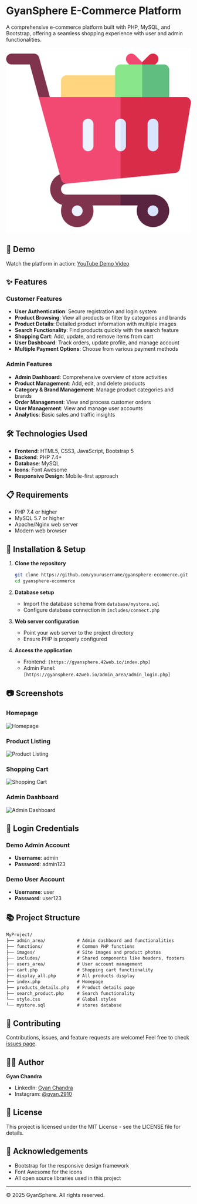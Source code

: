# GyanSphere E-Commerce Platform

A comprehensive e-commerce platform built with PHP, MySQL, and Bootstrap, offering a seamless shopping experience with user and admin functionalities.

![GyanSphere Logo](./images/logo.png)

## 🌟 Demo

Watch the platform in action: [YouTube Demo Video](https://youtu.be/your-video-id)

## ✨ Features

### Customer Features
- **User Authentication**: Secure registration and login system
- **Product Browsing**: View all products or filter by categories and brands
- **Product Details**: Detailed product information with multiple images
- **Search Functionality**: Find products quickly with the search feature
- **Shopping Cart**: Add, update, and remove items from cart
- **User Dashboard**: Track orders, update profile, and manage account
- **Multiple Payment Options**: Choose from various payment methods

### Admin Features
- **Admin Dashboard**: Comprehensive overview of store activities
- **Product Management**: Add, edit, and delete products
- **Category & Brand Management**: Manage product categories and brands
- **Order Management**: View and process customer orders
- **User Management**: View and manage user accounts
- **Analytics**: Basic sales and traffic insights

## 🛠️ Technologies Used

- **Frontend**: HTML5, CSS3, JavaScript, Bootstrap 5
- **Backend**: PHP 7.4+
- **Database**: MySQL
- **Icons**: Font Awesome
- **Responsive Design**: Mobile-first approach

## 📋 Requirements

- PHP 7.4 or higher
- MySQL 5.7 or higher
- Apache/Nginx web server
- Modern web browser

## 🚀 Installation & Setup

1. **Clone the repository**
   ```bash
   git clone https://github.com/yourusername/gyansphere-ecommerce.git
   cd gyansphere-ecommerce
   ```

2. **Database setup**
   - Import the database schema from `database/mystore.sql`
   - Configure database connection in `includes/connect.php`

3. **Web server configuration**
   - Point your web server to the project directory
   - Ensure PHP is properly configured

4. **Access the application**
   - Frontend: `[https://gyansphere.42web.io/index.php]`
   - Admin Panel: `[https://gyansphere.42web.io/admin_area/admin_login.php]`

## 📷 Screenshots

### Homepage
![Homepage](screenshots/homepage.png)

### Product Listing
![Product Listing](screenshots/product-listing.png)

### Shopping Cart
![Shopping Cart](screenshots/shopping-cart.png)

### Admin Dashboard
![Admin Dashboard](screenshots/admin-dashboard.png)

## 🔐 Login Credentials

### Demo Admin Account
- **Username**: admin
- **Password**: admin123

### Demo User Account
- **Username**: user
- **Password**: user123

## 📚 Project Structure

```
MyProject/
├── admin_area/            # Admin dashboard and functionalities
├── functions/             # Common PHP functions
├── images/                # Site images and product photos
├── includes/              # Shared components like headers, footers
├── users_area/            # User account management
├── cart.php               # Shopping cart functionality
├── display_all.php        # All products display
├── index.php              # Homepage
├── products_details.php   # Product details page
├── search_product.php     # Search functionality
└── style.css              # Global styles
└── mystore.sql            # stores database
```

## 🤝 Contributing

Contributions, issues, and feature requests are welcome! Feel free to check [issues page](https://github.com/yourusername/gyansphere-ecommerce/issues).

## 👨‍💻 Author

**Gyan Chandra**
- LinkedIn: [Gyan Chandra](https://www.linkedin.com/in/gyanchandra29102003)
- Instagram: [@gyan.2910](https://www.instagram.com/gyan.2910/)

## 📝 License

This project is licensed under the MIT License - see the LICENSE file for details.

## 🙏 Acknowledgements

- Bootstrap for the responsive design framework
- Font Awesome for the icons
- All open source libraries used in this project

---

&copy; 2025 GyanSphere. All rights reserved.
